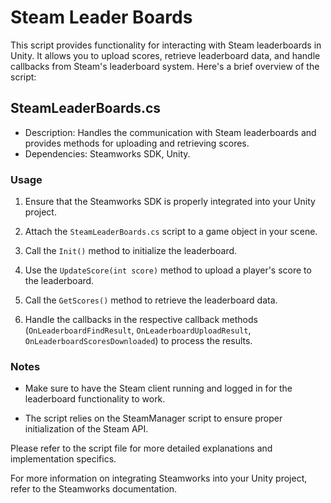 # Steam Leader Boards

This script provides functionality for interacting with Steam leaderboards in Unity. It allows you to upload scores, retrieve leaderboard data, and handle callbacks from Steam's leaderboard system. Here's a brief overview of the script:

## SteamLeaderBoards.cs

- Description: Handles the communication with Steam leaderboards and provides methods for uploading and retrieving scores.
- Dependencies: Steamworks SDK, Unity.

### Usage

1. Ensure that the Steamworks SDK is properly integrated into your Unity project.

2. Attach the `SteamLeaderBoards.cs` script to a game object in your scene.

3. Call the `Init()` method to initialize the leaderboard.

4. Use the `UpdateScore(int score)` method to upload a player's score to the leaderboard.

5. Call the `GetScores()` method to retrieve the leaderboard data.

6. Handle the callbacks in the respective callback methods (`OnLeaderboardFindResult`, `OnLeaderboardUploadResult`, `OnLeaderboardScoresDownloaded`) to process the results.

### Notes

- Make sure to have the Steam client running and logged in for the leaderboard functionality to work.

- The script relies on the SteamManager script to ensure proper initialization of the Steam API.

Please refer to the script file for more detailed explanations and implementation specifics.

For more information on integrating Steamworks into your Unity project, refer to the Steamworks documentation.
